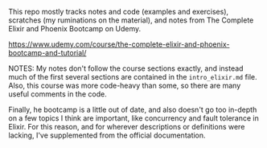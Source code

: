 This repo mostly tracks notes and code (examples and exercises), scratches (my ruminations on the material), and notes from The Complete Elixir and Phoenix Bootcamp on Udemy.

https://www.udemy.com/course/the-complete-elixir-and-phoenix-bootcamp-and-tutorial/

NOTES:
My notes don't follow the course sections exactly, and instead much of the first several sections are contained in the `intro_elixir.md` file. Also, this course was more code-heavy than some, so there are many useful comments in the code.

Finally, he bootcamp is a little out of date, and also doesn't go too in-depth on a few topics I think are important, like concurrency and fault tolerance in Elixir. For this reason, and for wherever descriptions or definitions were lacking, I've supplemented from the official documentation.